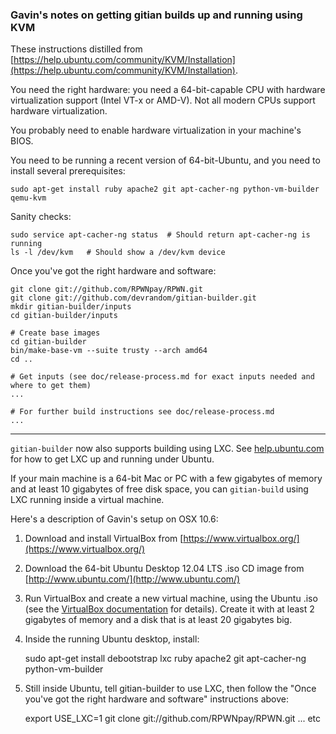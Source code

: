 ### Gavin's notes on getting gitian builds up and running using KVM

These instructions distilled from
[https://help.ubuntu.com/community/KVM/Installation](https://help.ubuntu.com/community/KVM/Installation).

You need the right hardware: you need a 64-bit-capable CPU with hardware virtualization support (Intel VT-x or AMD-V). Not all modern CPUs support hardware virtualization.

You probably need to enable hardware virtualization in your machine's BIOS.

You need to be running a recent version of 64-bit-Ubuntu, and you need to install several prerequisites:

	sudo apt-get install ruby apache2 git apt-cacher-ng python-vm-builder qemu-kvm

Sanity checks:

	sudo service apt-cacher-ng status  # Should return apt-cacher-ng is running
	ls -l /dev/kvm   # Should show a /dev/kvm device


Once you've got the right hardware and software:

    git clone git://github.com/RPWNpay/RPWN.git
    git clone git://github.com/devrandom/gitian-builder.git
    mkdir gitian-builder/inputs
    cd gitian-builder/inputs

    # Create base images
    cd gitian-builder
    bin/make-base-vm --suite trusty --arch amd64
    cd ..

    # Get inputs (see doc/release-process.md for exact inputs needed and where to get them)
    ...

    # For further build instructions see doc/release-process.md
    ...

---------------------

`gitian-builder` now also supports building using LXC. See
[help.ubuntu.com](https://help.ubuntu.com/14.04/serverguide/lxc.html)
for how to get LXC up and running under Ubuntu.

If your main machine is a 64-bit Mac or PC with a few gigabytes of memory
and at least 10 gigabytes of free disk space, you can `gitian-build` using
LXC running inside a virtual machine.

Here's a description of Gavin's setup on OSX 10.6:

1. Download and install VirtualBox from [https://www.virtualbox.org/](https://www.virtualbox.org/)

2. Download the 64-bit Ubuntu Desktop 12.04 LTS .iso CD image from
   [http://www.ubuntu.com/](http://www.ubuntu.com/)

3. Run VirtualBox and create a new virtual machine, using the Ubuntu .iso (see the [VirtualBox documentation](https://www.virtualbox.org/wiki/Documentation) for details). Create it with at least 2 gigabytes of memory and a disk that is at least 20 gigabytes big.

4. Inside the running Ubuntu desktop, install:

	sudo apt-get install debootstrap lxc ruby apache2 git apt-cacher-ng python-vm-builder

5. Still inside Ubuntu, tell gitian-builder to use LXC, then follow the "Once you've got the right hardware and software" instructions above:

	export USE_LXC=1
	git clone git://github.com/RPWNpay/RPWN.git
	... etc

